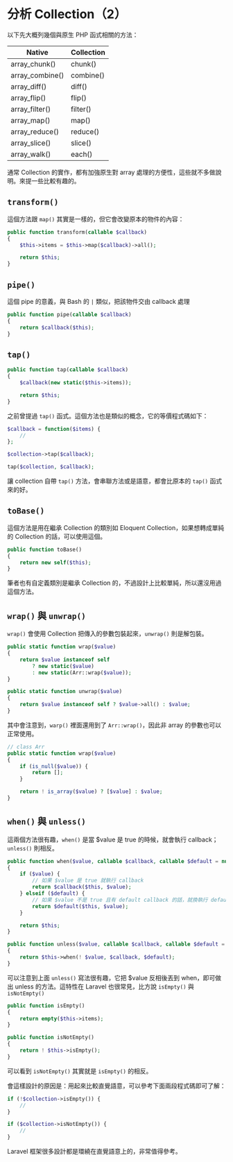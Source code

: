 # 分析 Collection（2）

以下先大概列幾個與原生 PHP 函式相關的方法：

| Native | Collection |
|---|---|
| array_chunk() | chunk() |
| array_combine() | combine() |
| array_diff() | diff() |
| array_flip() | flip() |
| array_filter() | filter() |
| array_map() | map() |
| array_reduce() | reduce() |
| array_slice() | slice() |
| array_walk() | each() |
 
通常 Collection 的實作，都有加強原生對 array 處理的方便性，這些就不多做說明。來提一些比較有趣的。

## `transform()`

這個方法跟 `map()` 其實是一樣的，但它會改變原本的物件的內容：

```php
public function transform(callable $callback)
{
    $this->items = $this->map($callback)->all();

    return $this;
}
```

## `pipe()`

這個 pipe 的意義，與 Bash 的 `|` 類似，把該物件交由 callback 處理

```php
public function pipe(callable $callback)
{
    return $callback($this);
}
```

## `tap()`

```php
public function tap(callable $callback)
{
    $callback(new static($this->items));

    return $this;
}
```

之前曾提過 `tap()` 函式。這個方法也是類似的概念，它的等價程式碼如下：

```php
$callback = function($items) {
    //
};

$collection->tap($callback);

tap($collection, $callback);
```

讓 collection 自帶 `tap()` 方法，會串聯方法或是語意，都會比原本的 `tap()` 函式來的好。

## `toBase()`

這個方法是用在繼承 Collection 的類別如 Eloquent Collection，如果想轉成單純的 Collection 的話，可以使用這個。

```php
public function toBase()
{
    return new self($this);
}
```

筆者也有自定義類別是繼承 Collection 的，不過設計上比較單純，所以還沒用過這個方法。

## `wrap()` 與 `unwrap()`

`wrap()` 會使用 Collection 把傳入的參數包裝起來，`unwrap()` 則是解包裝。

```php
public static function wrap($value)
{
    return $value instanceof self
        ? new static($value)
        : new static(Arr::wrap($value));
}

public static function unwrap($value)
{
    return $value instanceof self ? $value->all() : $value;
}
```

其中會注意到，`warp()` 裡面還用到了 `Arr::wrap()`，因此非 array 的參數也可以正常使用。

```php
// class Arr
public static function wrap($value)
{
    if (is_null($value)) {
        return [];
    }

    return ! is_array($value) ? [$value] : $value;
}
```

## `when()` 與 `unless()`

這兩個方法很有趣，`when()` 是當 $value 是 true 的時候，就會執行 callback；`unless()` 則相反。

```php
public function when($value, callable $callback, callable $default = null)
{
    if ($value) {
        // 如果 $value 是 true 就執行 callback
        return $callback($this, $value);
    } elseif ($default) {
        // 如果 $value 不是 true 且有 default callback 的話，就換執行 default callback 
        return $default($this, $value);
    }

    return $this;
}

public function unless($value, callable $callback, callable $default = null)
{
    return $this->when(! $value, $callback, $default);
}
```

可以注意到上面 `unless()` 寫法很有趣，它把 $value 反相後丟到 when，即可做出 unless 的方法。這特性在 Laravel 也很常見，比方說 `isEmpty()` 與 `isNotEmpty()`

```php
public function isEmpty()
{
    return empty($this->items);
}

public function isNotEmpty()
{
    return ! $this->isEmpty();
}
```

可以看到 `isNotEmpty()` 其實就是 `isEmpty()` 的相反。

會這樣設計的原因是：用起來比較直覺語意，可以參考下面兩段程式碼即可了解：

```php
if (!$collection->isEmpty()) {
    //
}

if ($collection->isNotEmpty()) {
    //
}
```

Laravel 框架很多設計都是環繞在直覺語意上的，非常值得參考。
